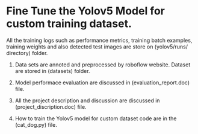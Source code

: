 # Fine Tune the Yolov5 Model for custom training dataset.

All the training logs such as performance metrics, training batch examples, training weights and also detected test images are store on (yolov5/runs/ directory) folder.

 1. Data sets are annoted and preprocessed by roboflow website. Dataset are stored in (datasets) folder.

 2. Model performace evaluation are discussed in (evaluation_report.doc) file.

 3. All the project description and discussion are discussed in (project_discription.doc) file.
 
 4. How to train the Yolov5 model for custom dataset code are in the (cat_dog.py) file.
